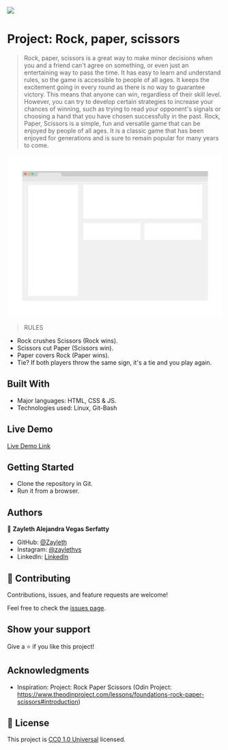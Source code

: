 ![](https://img.shields.io/badge/Uneweb-blue)

# Project: Rock, paper, scissors

> Rock, paper, scissors is a great way to make minor decisions when you and a friend can't agree on something, or even just an entertaining way to pass the time. It has easy to learn and understand rules, so the game is accessible to people of all ages. It keeps the excitement going in every round as there is no way to guarantee victory. This means that anyone can win, regardless of their skill level. However, you can try to develop certain strategies to increase your chances of winning, such as trying to read your opponent's signals or choosing a hand that you have chosen successfully in the past. Rock, Paper, Scissors is a simple, fun and versatile game that can be enjoyed by people of all ages. It is a classic game that has been enjoyed for generations and is sure to remain popular for many years to come.

![screenshot](./app_screenshot.png)

> RULES 
- Rock crushes Scissors (Rock wins).
- Scissors cut Paper (Scissors win).
- Paper covers Rock (Paper wins).
- Tie? If both players throw the same sign, it's a tie and you play again.

## Built With

- Major languages: HTML, CSS & JS.
- Technologies used: Linux, Git-Bash

## Live Demo

[Live Demo Link](https://zayleth.github.io/rock_paper_scissors/)


## Getting Started

- Clone the repository in Git.
- Run it from a browser.


## Authors

👤 **Zayleth Alejandra Vegas Serfatty**

- GitHub: [@Zayleth](https://github.com/Zayleth)
- Instagram: [@zaylethvs]()
- LinkedIn: [LinkedIn]()


## 🤝 Contributing

Contributions, issues, and feature requests are welcome!

Feel free to check the [issues page](https://github.com/Zayleth/rock_paper_scissors/issues).

## Show your support

Give a ⭐️ if you like this project!

## Acknowledgments

- Inspiration: Project: Rock Paper Scissors (Odin Project: https://www.theodinproject.com/lessons/foundations-rock-paper-scissors#introduction)

## 📝 License

This project is [CC0 1.0 Universal](LICENSE) licensed.